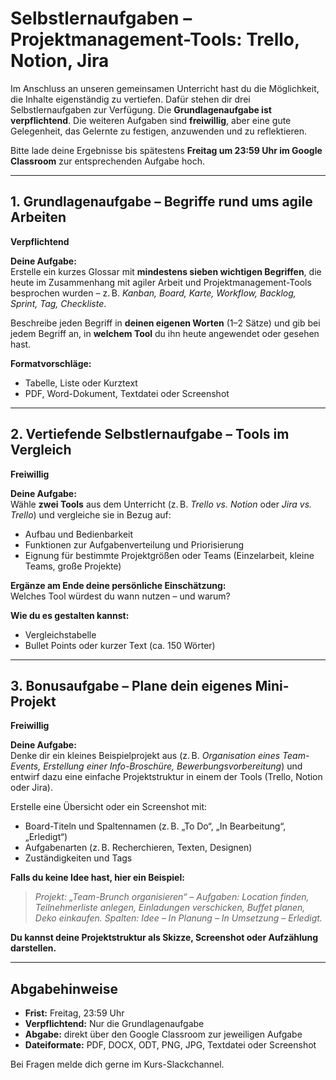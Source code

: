# Selbstlernaufgaben – Projektmanagement-Tools: Trello, Notion, Jira

Im Anschluss an unseren gemeinsamen Unterricht hast du die Möglichkeit, die Inhalte eigenständig zu vertiefen. Dafür stehen dir drei Selbstlernaufgaben zur Verfügung. Die **Grundlagenaufgabe ist verpflichtend**. Die weiteren Aufgaben sind **freiwillig**, aber eine gute Gelegenheit, das Gelernte zu festigen, anzuwenden und zu reflektieren.

Bitte lade deine Ergebnisse bis spätestens **Freitag um 23:59 Uhr im Google Classroom** zur entsprechenden Aufgabe hoch.

---

## 1. Grundlagenaufgabe – Begriffe rund ums agile Arbeiten  
**Verpflichtend**

**Deine Aufgabe:**  
Erstelle ein kurzes Glossar mit **mindestens sieben wichtigen Begriffen**, die heute im Zusammenhang mit agiler Arbeit und Projektmanagement-Tools besprochen wurden – z. B. *Kanban, Board, Karte, Workflow, Backlog, Sprint, Tag, Checkliste*.

Beschreibe jeden Begriff in **deinen eigenen Worten** (1–2 Sätze) und gib bei jedem Begriff an, in **welchem Tool** du ihn heute angewendet oder gesehen hast.

**Formatvorschläge:**  
- Tabelle, Liste oder Kurztext  
- PDF, Word-Dokument, Textdatei oder Screenshot

---

## 2. Vertiefende Selbstlernaufgabe – Tools im Vergleich  
**Freiwillig**

**Deine Aufgabe:**  
Wähle **zwei Tools** aus dem Unterricht (z. B. *Trello vs. Notion* oder *Jira vs. Trello*) und vergleiche sie in Bezug auf:

- Aufbau und Bedienbarkeit  
- Funktionen zur Aufgabenverteilung und Priorisierung  
- Eignung für bestimmte Projektgrößen oder Teams (Einzelarbeit, kleine Teams, große Projekte)

**Ergänze am Ende deine persönliche Einschätzung:**  
Welches Tool würdest du wann nutzen – und warum?

**Wie du es gestalten kannst:**  
- Vergleichstabelle  
- Bullet Points oder kurzer Text (ca. 150 Wörter)

---

## 3. Bonusaufgabe – Plane dein eigenes Mini-Projekt  
**Freiwillig**

**Deine Aufgabe:**  
Denke dir ein kleines Beispielprojekt aus (z. B. *Organisation eines Team-Events, Erstellung einer Info-Broschüre, Bewerbungsvorbereitung*) und entwirf dazu eine einfache Projektstruktur in einem der Tools (Trello, Notion oder Jira).

Erstelle eine Übersicht oder ein Screenshot mit:

- Board-Titeln und Spaltennamen (z. B. „To Do“, „In Bearbeitung“, „Erledigt“)  
- Aufgabenarten (z. B. Recherchieren, Texten, Designen)  
- Zuständigkeiten und Tags

**Falls du keine Idee hast, hier ein Beispiel:**  
> *Projekt: „Team-Brunch organisieren“ – Aufgaben: Location finden, Teilnehmerliste anlegen, Einladungen verschicken, Buffet planen, Deko einkaufen. Spalten: Idee – In Planung – In Umsetzung – Erledigt.*

**Du kannst deine Projektstruktur als Skizze, Screenshot oder Aufzählung darstellen.**

---

## Abgabehinweise

- **Frist:** Freitag, 23:59 Uhr  
- **Verpflichtend:** Nur die Grundlagenaufgabe  
- **Abgabe:** direkt über den Google Classroom zur jeweiligen Aufgabe  
- **Dateiformate:** PDF, DOCX, ODT, PNG, JPG, Textdatei oder Screenshot

Bei Fragen melde dich gerne im Kurs-Slackchannel.
